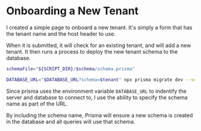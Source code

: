 # Onboarding a New Tenant

I created a simple page to onboard a new tenant. It's simply a form that has the tenant name and the host header to use.

When it is submitted, it will check for an existing tenant, and will add a new tenant. It then runs a process to deploy the new tenant schema to the database.

```bash
schemaFile="${SCRIPT_DIR}/$schema/schema.prisma"

DATABASE_URL="$DATABASE_URL?schema=$tenant" npx prisma migrate dev --schema "$schemaFile" --skip-generate
```

Since prisma uses the environment variable `DATABASE_URL` to indentify the server and database to connect to, I use the ability to specify the schema name as part of the URL.

By including the schema name, Prisma will ensure a new schema is created in the database and all queries will use that schema.
